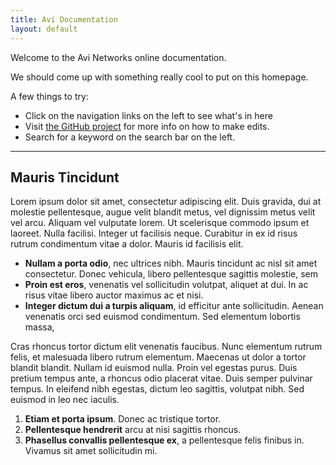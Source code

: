 ```yaml
---
title: Avi Documentation
layout: default
---
```


Welcome to the Avi Networks online documentation.

We should come up with something really cool to put on this homepage.

A few things to try:

* Click on the navigation links on the left to see what's in here
* Visit [the GitHub project](https://github.com/oletizi/avi-docs) for more info on how to make edits.
* Search for a keyword on the search bar on the left.

---

## Mauris Tincidunt

Lorem ipsum dolor sit amet, consectetur adipiscing elit. Duis gravida, dui at molestie pellentesque, augue velit blandit metus, vel dignissim metus velit vel arcu. Aliquam vel vulputate lorem. Ut scelerisque commodo ipsum et laoreet. Nulla facilisi. Integer ut facilisis neque. Curabitur in ex id risus rutrum condimentum vitae a dolor. Mauris id facilisis elit.

* **Nullam a porta odio**, nec ultrices nibh. Mauris tincidunt ac nisl sit amet consectetur. Donec vehicula, libero pellentesque sagittis molestie, sem
* **Proin est eros**, venenatis vel sollicitudin volutpat, aliquet at dui. In ac risus vitae libero auctor maximus ac et nisi.
* **Integer dictum dui a turpis aliquam**, id efficitur ante sollicitudin. Aenean venenatis orci sed euismod condimentum. Sed elementum lobortis massa,

Cras rhoncus tortor dictum elit venenatis faucibus. Nunc elementum rutrum felis, et malesuada libero rutrum elementum. Maecenas ut dolor a tortor blandit blandit. Nullam id euismod nulla. Proin vel egestas purus. Duis pretium tempus ante, a rhoncus odio placerat vitae. Duis semper pulvinar tempus. In eleifend nibh egestas, dictum leo sagittis, volutpat nibh. Sed euismod in leo nec iaculis.

1. **Etiam et porta ipsum**. Donec ac tristique tortor.
1. **Pellentesque hendrerit** arcu at nisi sagittis rhoncus.
2. **Phasellus convallis pellentesque ex**, a pellentesque felis finibus in. Vivamus sit amet sollicitudin mi.